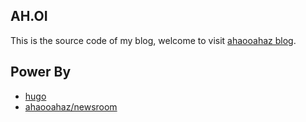 ## AH.OI

This is the source code of my blog, welcome to visit [ahaooahaz blog](https://ahaooahaz.github.io).

## Power By

- [hugo](https://gohugo.io/)
- [ahaooahaz/newsroom](https://github.com/ahaooahaz/newsroom)
